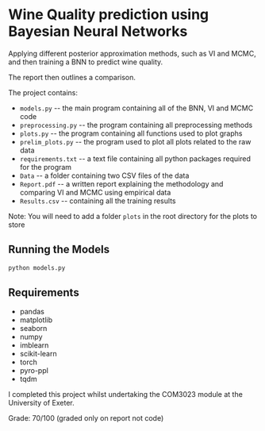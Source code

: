 # Wine Quality prediction using Bayesian Neural Networks

Applying different posterior approximation methods, such as VI and MCMC, and then training a BNN to predict wine quality. 

The report then outlines a comparison.

The project contains:
* `models.py` -- the main program containing all of the BNN, VI and MCMC code
* `preprocessing.py` -- the program containing all preprocessing methods
* `plots.py` -- the program containing all functions used to plot graphs
* `prelim_plots.py` -- the program used to plot all plots related to the raw data
* `requirements.txt` -- a text file containing all python packages required for the program
* `Data` -- a folder containing two CSV files of the data
* `Report.pdf` -- a written report explaining the methodology and comparing VI and MCMC using empirical data
* `Results.csv` -- containing all the training results

Note: You will need to add a folder `plots` in the root directory for the plots to store

## Running the Models
```python
python models.py
```

## Requirements
- pandas
- matplotlib
- seaborn
- numpy
- imblearn
- scikit-learn
- torch
- pyro-ppl
- tqdm


I completed this project whilst undertaking the COM3023 module at the University of Exeter.

Grade: 70/100 (graded only on report not code)
